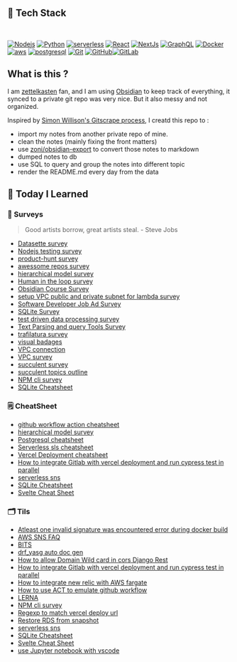 
## 🧰 Tech Stack 

<br/>

[![Nodejs](https://img.shields.io/badge/-Nodejs-orange?style=flat&logo=Node.js&link=https://github.com/marvinwu)](https://github.com/marvinwu)
[![Python](https://img.shields.io/badge/Python-white?style=flat&logo=python&link=https://github.com/marvinwu)](https://github.com/marvinwu)
[![serverless](https://img.shields.io/badge/-serverless-orange?style=flat&logo=serverless&link=https://github.com/marvinwu)](https://github.com/marvinwu)
[![React](https://img.shields.io/badge/-React-white?style=flat&logo=react&link=https://github.com/marvinwu)](https://github.com/marvinwu)
[![NextJs](https://img.shields.io/badge/-NextJs-black?style=flat&logo=next.js&link=https://github.com/marvinwu)](https://github.com/marvinwu)
[![GraphQL](https://img.shields.io/badge/-GraphQL-white?style=flat&logo=graphql&link=https://github.com/marvinwu)](https://github.com/marvinwu)
[![Docker](https://img.shields.io/badge/-Docker-white?style=flat&logo=docker&link=https://github.com/marvinwu)](https://github.com/marvinwu)
[![aws](https://img.shields.io/badge/-amazonaws-orange?style=flat&logo=amazonaws&link=https://github.com/marvinwu)](https://github.com/marvinwu)
[![postgresql](https://img.shields.io/badge/-Postgres-white?style=flat&logo=postgresql&link=https://github.com/marvinwu)](https://github.com/marvinwu)
[![Git](https://img.shields.io/badge/-Git-white?style=flat&logo=git&link=https://github.com/marvinwu)](https://github.com/marvinwu)
[![GitHub](https://img.shields.io/badge/-GitHub-black?style=flat&logo=github&link=https://github.com/marvinwu)](https://github.com/marvinwu)[![GitLab](https://img.shields.io/badge/-GitLab-FCA121?style=flat&logo=gitlab&link=https://github.com/marvinwu)](https://gitlab.com/marvinwu)


## What is this ?

I am [zettelkasten](https://www.youtube.com/watch?v=nPOI4f7yCag) fan, and I am using [Obsidian](https://obsidian.md/) to keep track of everything, it synced to a private git repo was very nice. But it also messy and not organized. 

Inspired by [Simon Willison's Gitscrape process](https://simonwillison.net/2020/Oct/9/git-scraping/), I creatd this repo to :

* import my notes from another private repo of mine.
* clean the notes (mainly fixing the front matters)
* use [zoni/obsidian-export](https://github.com/zoni/obsidian-export) to convert those notes to markdown
* dumped notes to db 
* use SQL to query and group the notes into different topic
* render the README.md every day from the data

## 📝 Today I Learned

### 🧭 Surveys 

> Good artists borrow, great artists steal. - Steve Jobs

 * [Datasette survey](tils/Datasette%20survey.md)
 * [Nodejs testing survey](tils/Nodejs%20testing%20survey.md)
 * [product-hunt survey](tils/product-hunt%20survey.md)
 * [awessome repos survey](tils/awessome%20repos%20survey.md)
 * [hierarchical model survey](tils/hierarchical%20model%20survey.md)
 * [Human in the loop survey](tils/Human%20in%20the%20loop%20survey.md)
 * [Obsidian Course Survey](tils/Obsidian%20Course%20Survey.md)
 * [setup VPC public and private subnet for lambda survey](tils/setup%20VPC%20public%20and%20private%20subnet%20for%20lambda%20survey.md)
 * [Software Developer Job Ad Survey](tils/Software%20Developer%20Job%20Ad%20Survey.md)
 * [SQLite Survey](tils/SQLite%20Survey.md)
 * [test driven data processing survey](tils/test%20driven%20data%20processing%20survey.md)
 * [Text Parsing and query Tools Survey](tils/Text%20Parsing%20and%20query%20Tools%20Survey.md)
 * [trafilatura survey](tils/trafilatura%20survey.md)
 * [visual badages](tils/visual%20badages.md)
 * [VPC connection](tils/VPC%20connection.md)
 * [VPC survey](tils/VPC%20survey.md)
 * [succulent survey](tils/succulent%20survey.md)
 * [succulent topics outline](tils/succulent%20topics%20outline.md)
 * [NPM cli survey](tils/NPM%20cli%20survey.md)
 * [SQLite Cheatsheet](tils/SQLite%20Cheatsheet.md)


### 🗒 CheatSheet 
 * [github workflow action cheatsheet](tils/github%20workflow%20action%20cheatsheet.md)
 * [hierarchical model survey](tils/hierarchical%20model%20survey.md)
 * [Postgresql cheatsheet](tils/Postgresql%20cheatsheet.md)
 * [Serverless sls cheatsheet](tils/Serverless%20sls%20cheatsheet.md)
 * [Vercel Deployment cheatsheet](tils/Vercel%20Deployment%20cheatsheet.md)
 * [How to integrate Gitlab with vercel deployment and run cypress test in parallel](tils/How%20to%20integrate%20Gitlab%20with%20vercel%20deployment%20and%20run%20cypress%20test%20in%20parallel.md)
 * [serverless sns](tils/serverless%20sns.md)
 * [SQLite Cheatsheet](tils/SQLite%20Cheatsheet.md)
 * [Svelte Cheat Sheet](tils/Svelte%20Cheat%20Sheet.md)


### 🗂 Tils 

 * [Atleast one invalid signature was encountered error during docker build](tils/Atleast%20one%20invalid%20signature%20was%20encountered%20error%20during%20docker%20build.md)
 * [AWS SNS FAQ](tils/AWS%20SNS%20FAQ.md)
 * [BITS](tils/BITS.md)
 * [drf_yasg  auto doc gen](tils/drf_yasg%20%20auto%20doc%20gen.md)
 * [How to allow Domain Wild card in cors Django Rest](tils/How%20to%20allow%20Domain%20Wild%20card%20in%20cors%20Django%20Rest.md)
 * [How to integrate Gitlab with vercel deployment and run cypress test in parallel](tils/How%20to%20integrate%20Gitlab%20with%20vercel%20deployment%20and%20run%20cypress%20test%20in%20parallel.md)
 * [How to integrate new relic with AWS fargate](tils/How%20to%20integrate%20new%20relic%20with%20AWS%20fargate.md)
 * [How to use ACT to emulate github workflow](tils/How%20to%20use%20ACT%20to%20emulate%20github%20workflow.md)
 * [LERNA](tils/LERNA.md)
 * [NPM cli survey](tils/NPM%20cli%20survey.md)
 * [Regexp to match vercel deploy url](tils/Regexp%20to%20match%20vercel%20deploy%20url.md)
 * [Restore RDS from snapshot](tils/Restore%20RDS%20from%20snapshot.md)
 * [serverless sns](tils/serverless%20sns.md)
 * [SQLite Cheatsheet](tils/SQLite%20Cheatsheet.md)
 * [Svelte Cheat Sheet](tils/Svelte%20Cheat%20Sheet.md)
 * [use Jupyter notebook with vscode](tils/use%20Jupyter%20notebook%20with%20vscode.md)

